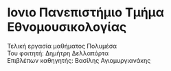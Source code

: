 # Ιονιο Πανεπιστήμιο Τμήμα Εθνομουσικολογίας  
Τελική εργασία μαθήματος Πολυμέσα  
Του φοιτητή: Δημήτρη Δελλαπόρτα  
Επιβλέπων καθηγητής: Βασίλης Αγιομυργιανάκης
 
